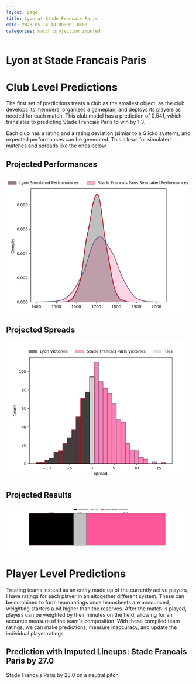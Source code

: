 ```yaml
---  
layout: page  
title: Lyon at Stade Francais Paris  
date: 2023-05-14 18:00:00 -0500  
categories: match projection imputed  
---
```

# Lyon at Stade Francais Paris

# Club Level Predictions


The first set of predictions treats a club as the smallest object, as the club develops its members, organizes a gameplan, and deploys its players as needed for each match. This club model has a prediction of 0.541, which translates to predicting Stade Francais Paris to win by 1.3.

Each club has a rating and a rating deviation (simiar to a Glicko system), and expected performances can be generated. This allows for simulated matches and spreads like the ones below.
## Projected Performances


![Projected Performances](plots/performances_2023-05-14-StadeFrancaisParis-Lyon.png)
## Projected Spreads


![Projected Spreads](plots/spreads_2023-05-14-StadeFrancaisParis-Lyon.png)
## Projected Results


![Projected Results](plots/resultbar_2023-05-14-StadeFrancaisParis-Lyon.png)
# Player Level Predictions


Treating teams instead as an entity made up of the currently active players, I have ratings for each player in an altogether different system. These can be combined to form team ratings once teamsheets are announced, weighting starters a bit higher than the reserves. After the match is played, players can be weighted by their minutes on the field, allowing for an accurate measure of the team's composition. With these compiled team ratings, we can make predictions, measure inaccuracy, and update the individual player ratings.
## Prediction with Imputed Lineups: Stade Francais Paris by 27.0


Stade Francais Paris by 23.0 on a neutral pitch

